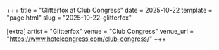 +++
title = "Glitterfox at Club Congress"
date = 2025-10-22
template = "page.html"
slug = "2025-10-22-glitterfox"

[extra]
artist = "Glitterfox"
venue = "Club Congress"
venue_url = "https://www.hotelcongress.com/club-congress/"
+++
